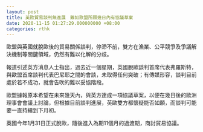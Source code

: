 ```yaml
---
layout: post
title: 英歐貿易談判無進展　難如歐盟所願幾日內有協議草案
date: 2020-11-15 01:27:29.000000000 +08:00
categories: rthk
---
```


歐盟與英國就脫歐後的貿易關係談判，停滯不前，雙方在漁業、公平競爭及爭議解決機制等關鍵領域，仍然有難以化解的分歧。

報道引述英方消息人士指出，過去近一個星期，英國脫歐談判首席代表弗羅斯特，與歐盟首席談判代表巴尼耶之間的會談，未取得任何突破；有傳媒形容，談判目前處於若不成功，就會告吹的難以妥協階段。

歐盟據報原本希望在未來幾天內，與英方達成一項協議草案，以便在幾日後的歐洲理事會會議上討論，但根據目前談判進展，英歐雙方都懷疑能否如願，而談判可能要一直持續到下月初。

英國今年1月31日正式脫歐，隨後進入為期11個月的過渡期，商討貿易協議。

